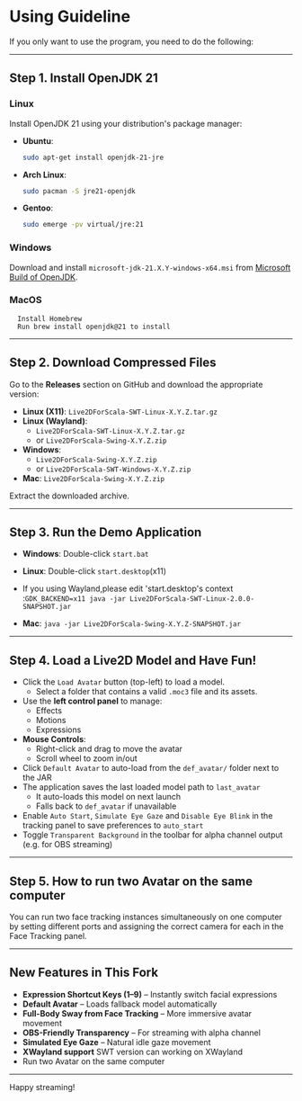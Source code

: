 # Using Guideline

If you only want to use the program, you need to do the following:


---

##  Step 1. Install OpenJDK 21

### Linux

Install OpenJDK 21 using your distribution's package manager:

- **Ubuntu**:
  ```bash
  sudo apt-get install openjdk-21-jre
  ```

- **Arch Linux**:
  ```bash
  sudo pacman -S jre21-openjdk
  ```

- **Gentoo**:
  ```bash
  sudo emerge -pv virtual/jre:21
  ```

### Windows

Download and install `microsoft-jdk-21.X.Y-windows-x64.msi` from [Microsoft Build of OpenJDK](https://learn.microsoft.com/en-us/java/openjdk/download).

 ###  MacOS
      Install Homebrew
      Run brew install openjdk@21 to install
          


---

##  Step 2. Download Compressed Files

Go to the **Releases** section on GitHub and download the appropriate version:

- **Linux (X11)**: `Live2DForScala-SWT-Linux-X.Y.Z.tar.gz`
- **Linux (Wayland)**:
  -  `Live2DForScala-SWT-Linux-X.Y.Z.tar.gz` 
  -  or `Live2DForScala-Swing-X.Y.Z.zip`
- **Windows**:
  - `Live2DForScala-Swing-X.Y.Z.zip`
  - or `Live2DForScala-SWT-Windows-X.Y.Z.zip`
-  **Mac**: `Live2DForScala-Swing-X.Y.Z.zip`

Extract the downloaded archive.

---

##  Step 3. Run the Demo Application

- **Windows**: Double-click `start.bat`
- **Linux**: Double-click `start.desktop`(x11)
- If you using Wayland,please edit 'start.desktop's context :`GDK_BACKEND=x11 java -jar Live2DForScala-SWT-Linux-2.0.0-SNAPSHOT.jar`

-  **Mac**: `java -jar Live2DForScala-Swing-X.Y.Z-SNAPSHOT.jar`

---

##  Step 4. Load a Live2D Model and Have Fun!

- Click the `Load Avatar` button (top-left) to load a model.
  - Select a folder that contains a valid `.moc3` file and its assets.
- Use the **left control panel** to manage:
  - Effects
  - Motions
  - Expressions
- **Mouse Controls**:
  - Right-click and drag to move the avatar
  - Scroll wheel to zoom in/out
- Click `Default Avatar` to auto-load from the `def_avatar/` folder next to the JAR
- The application saves the last loaded model path to `last_avatar`
  - It auto-loads this model on next launch
  - Falls back to `def_avatar` if unavailable
- Enable `Auto Start`, `Simulate Eye Gaze` and `Disable Eye Blink` in the tracking panel to save preferences to `auto_start`
- Toggle `Transparent Background` in the toolbar for alpha channel output (e.g. for OBS streaming)

---

##  Step 5. How to run two Avatar on the same computer
You can run two face tracking instances simultaneously on one computer by setting different ports and assigning the correct camera for each in the Face Tracking panel.

---

##  New Features in This Fork

- **Expression Shortcut Keys (1–9)** – Instantly switch facial expressions
- **Default Avatar** – Loads fallback model automatically
- **Full-Body Sway from Face Tracking** – More immersive avatar movement
- **OBS-Friendly Transparency** – For streaming with alpha channel
- **Simulated Eye Gaze** – Natural idle gaze movement
- **XWayland support** SWT version can working on XWayland
- Run two Avatar on the same computer
---

Happy streaming!
